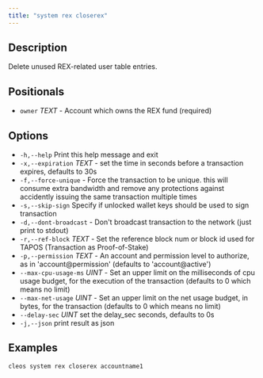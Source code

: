 ```yaml
---
title: "system rex closerex"
---
```


## Description 
Delete unused REX-related user table entries.

## Positionals
- `owner` _TEXT_ - Account which owns the REX fund (required)

## Options
- `-h,--help` Print this help message and exit
- `-x,--expiration` _TEXT_ - set the time in seconds before a transaction expires, defaults to 30s
- `-f,--force-unique` - Force the transaction to be unique. this will consume extra bandwidth and remove any protections against accidently issuing the same transaction multiple times
- `-s,--skip-sign` Specify if unlocked wallet keys should be used to sign transaction
- `-d,--dont-broadcast` - Don't broadcast transaction to the network (just print to stdout)
- `-r,--ref-block` _TEXT_ - Set the reference block num or block id used for TAPOS (Transaction as Proof-of-Stake)
- `-p,--permission`  _TEXT_ - An account and permission level to authorize, as in 'account@permission' (defaults to 'account@active')
- `--max-cpu-usage-ms` _UINT_ - Set an upper limit on the milliseconds of cpu usage budget, for the execution of the transaction (defaults to 0 which means no limit)
- `--max-net-usage` _UINT_ - Set an upper limit on the net usage budget, in bytes, for the transaction (defaults to 0 which means no limit)
- `--delay-sec` _UINT_            set the delay_sec seconds, defaults to 0s
- `-j,--json` print result as json

## Examples


```sh
cleos system rex closerex accountname1
```
